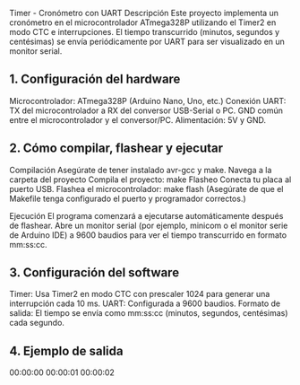Timer - Cronómetro con UART
Descripción
Este proyecto implementa un cronómetro en el microcontrolador ATmega328P utilizando el Timer2 en modo CTC e interrupciones. El tiempo transcurrido (minutos, segundos y centésimas) se envía periódicamente por UART para ser visualizado en un monitor serial.

## 1. Configuración del hardware
Microcontrolador: ATmega328P (Arduino Nano, Uno, etc.)
Conexión UART:
TX del microcontrolador a RX del conversor USB-Serial o PC.
GND común entre el microcontrolador y el conversor/PC.
Alimentación: 5V y GND.

## 2. Cómo compilar, flashear y ejecutar
Compilación
Asegúrate de tener instalado avr-gcc y make.
Navega a la carpeta del proyecto
Compila el proyecto: make
Flasheo
Conecta tu placa al puerto USB.
Flashea el microcontrolador: make flash
(Asegúrate de que el Makefile tenga configurado el puerto y programador correctos.)

Ejecución
El programa comenzará a ejecutarse automáticamente después de flashear.
Abre un monitor serial (por ejemplo, minicom o el monitor serie de Arduino IDE) a 9600 baudios para ver el tiempo transcurrido en formato mm:ss:cc.


## 3. Configuración del software
Timer: Usa Timer2 en modo CTC con prescaler 1024 para generar una interrupción cada 10 ms.
UART: Configurada a 9600 baudios.
Formato de salida: El tiempo se envía como mm:ss:cc (minutos, segundos, centésimas) cada segundo.


## 4. Ejemplo de salida
00:00:00
00:00:01
00:00:02
